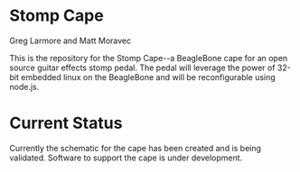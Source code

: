 Stomp Cape
=======

Greg Larmore and Matt Moravec

This is the repository for the Stomp Cape--a BeagleBone cape for an open source guitar effects stomp pedal. The pedal will leverage the power of 32-bit embedded linux on the BeagleBone and will be reconfigurable using node.js.

Current Status
=======

Currently the schematic for the cape has been created and is being validated. Software to support the cape is under development.
